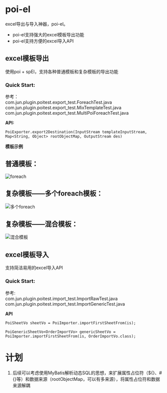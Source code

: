 # poi-el
excel导出与导入神器，poi-el。  
* poi-el支持强大的excel模板导出功能  
* poi-el支持方便的excel导入API

## excel模板导出
使用poi + spEl，支持各种普通模板和复杂模板的导出功能
### Quick Start:
参考：  
com.jun.plugin.poitest.export_test.ForeachTest.java  
com.jun.plugin.poitest.export_test.MixTemplateTest.java  
com.jun.plugin.poitest.export_test.MultiPoiForeachTest.java  
  
**API:**  
>
	PoiExporter.export2Destination(InputStream templateInputStream, Map<String, Object> rootObjectMap, OutputStream des)
**模板示例**  

## 普通模板：  
![foreach](img/foreach.png)  

## 复杂模板——多个foreach模板：  
![多个foreach](img/多个foreach.jpg)  
  
## 复杂模板——混合模板：  
![混合模板](img/混合模板.jpg)  
  
## excel模板导入
支持简洁易用的excel导入API  
### Quick Start:
参考:  
com.jun.plugin.poitest.import_test.ImportRawTest.java  
com.jun.plugin.poitest.import_test.ImportGenericTest.java  
  
**API**
>
	PoiSheetVo sheetVo = PoiImporter.importFirstSheetFrom(is);

>
	PoiGenericSheetVo<OrderImportVo> genericSheetVo = PoiImporter.importFirstSheetFrom(is, OrderImportVo.class);

# 计划  
1. 后续可以考虑使用MyBatis解析动态SQL的思想，来扩展属性占位符（${}、#{}等）和数据来源（rootObjectMap，可以有多来源），将属性占位符和数据来源解耦

